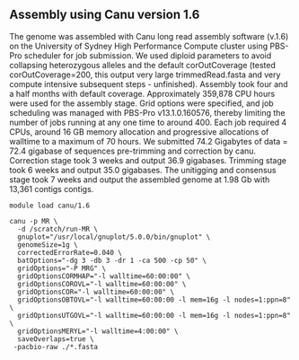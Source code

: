 Assembly using Canu version 1.6
-------------------------------

The genome was assembled with Canu long read assembly software (v.1.6) on the University of Sydney High Performance Compute cluster using PBS-Pro scheduler for job submission. We used diploid parameters to avoid collapsing heterozygous alleles and the default corOutCoverage (tested corOutCoverage=200, this output very large trimmedRead.fasta and very compute intensive subsequent steps - unfinished). Assembly took four and a half months with default coverage. Approximately 359,878 CPU hours were used for the assembly stage. Grid options were specified, and job scheduling was managed with PBS-Pro v13.1.0.160576, thereby limiting the number of jobs running at any one time to around 400. Each job required 4 CPUs, around 16 GB memory allocation and progressive allocations of walltime to a maximum of 70 hours. 
We submitted 74.2 Gigabytes of data = 72.4 gigabase of sequences pre-trimming and correction by canu. Correction stage took 3 weeks and output 36.9 gigabases. Trimming stage took 6 weeks and output 35.0 gigabases. The unitigging and consensus stage took 7 weeks and output the assembled genome at 1.98 Gb with 13,361 contigs contigs.


```
module load canu/1.6

canu -p MR \
  -d /scratch/run-MR \
  gnuplot="/usr/local/gnuplot/5.0.0/bin/gnuplot" \
  genomeSize=1g \
  correctedErrorRate=0.040 \
  batOptions="-dg 3 -db 3 -dr 1 -ca 500 -cp 50" \
  gridOptions="-P MRG" \
  gridOptionsCORMHAP="-l walltime=60:00:00" \
  gridOptionsCOROVL="-l walltime=60:00:00" \
  gridOptionsCOR="-l walltime=60:00:00" \
  gridOptionsOBTOVL="-l walltime=60:00:00 -l mem=16g -l nodes=1:ppn=8" \
  gridOptionsUTGOVL="-l walltime=60:00:00 -l mem=16g -l nodes=1:ppn=8" \
  gridOptionsMERYL="-l walltime=4:00:00" \
  saveOverlaps=true \
 -pacbio-raw ./*.fasta
 ```

